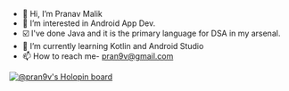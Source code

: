 - 👋 Hi, I’m Pranav Malik
- 👀 I’m interested in Android App Dev.
- ☑️ I've done Java and it is the primary language for DSA in my arsenal.
- 🌱 I’m currently learning Kotlin and Android Studio
- 📫 How to reach me- pran9v@gmail.com



[![@pran9v's Holopin board](https://holopin.me/pran9v)](https://holopin.io/@pran9v)

<!---
pran9v/pran9v is a ✨ special ✨ repository because its `README.md` (this file) appears on your GitHub profile.
You can click the Preview link to take a look at your changes.
--->
